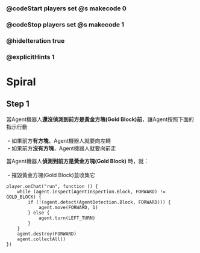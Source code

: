 ### @codeStart players set @s makecode 0
### @codeStop players set @s makecode 1

### @hideIteration true 
### @explicitHints 1


# Spiral

## Step 1
<p>
當Agent機器人<strong>還沒偵測到前方是黃金方塊(Gold Block)前</strong>，讓Agent按照下面的指示行動<br>
<br>
・如果前方<strong>有方塊</strong>，Agent機器人就要向左轉<br>
・如果前方<strong>沒有方塊</strong>，Agent機器人就要向前走
</p>
<p>
當Agent機器人<strong>偵測到前方是黃金方塊(Gold Block)</strong> 時，就：<br>
<br>
・摧毀黃金方塊(Gold Block)並收集它
</p>

```ghost
player.onChat("run", function () {
    while (agent.inspect(AgentInspection.Block, FORWARD) != GOLD_BLOCK) {
        if (!(agent.detect(AgentDetection.Block, FORWARD))) {
            agent.move(FORWARD, 1)
        } else {
            agent.turn(LEFT_TURN)
        }
    }
    agent.destroy(FORWARD)
    agent.collectAll()
})
```
